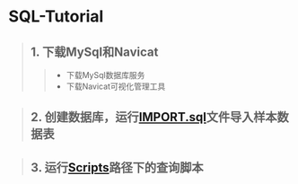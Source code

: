 # SQL-Tutorial

>## 1. 下载MySql和Navicat
>>* 下载MySql数据库服务
>>* 下载Navicat可视化管理工具

>## 2. 创建数据库，运行[IMPORT.sql](https://github.com/bowendeng15/SQL-Tutorial/blob/master/IMPORT.sql)文件导入样本数据表

>## 3. 运行[Scripts](https://github.com/bowendeng15/SQL-Tutorial/tree/master/Scripts)路径下的查询脚本
